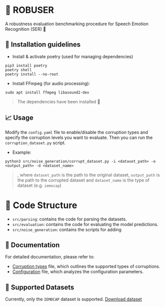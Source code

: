 # 💪 ROBUSER
A robustness evaluation benchmarking procedure for Speech Emotion Recognition (SER) 💬


## 💁 Installation guidelines


- Install & activate poetry (used for managing dependencies)

```
pip3 install poetry
poetry shell
poetry install --no-root
```

- Install FFmpeg (for audio processing):

```
sudo apt install ffmpeg libasound2-dev
```

> The dependencies have been installed 👏


## 📈 Usage

Modify the `config.yaml` file to enable/disable the corruption types and specify the corruption levels you want to evaluate. Then you can run the `corruption_dataset.py` script. 
- Example:

```
python3 src/noise_generation/corrupt_dataset.py -i <dataset_path> -o <output_path> -d <dataset_name>
```

>, where `dataset_path` is the path to the original dataset, `output_path` is the path to the corrupted dataset and `dataset_name` is the type of dataset (e.g. `iemocap`)


# 🚀 Code Structure

- `src/parsing`: contains the code for parsing the datasets.
- `src/evaluation`: contains the code for evaluating the model predictions.
- `src/noise_generation`: contains the scripts for adding

## 📰 Documentation

For detailed documentation, please refer to:
-  [Corruption types](./docs/corruption_types.md) file, which outlines the supported types of corruptions.
- [Configuration](.docs/configuration.md) file, which analyzes the configuration parameters.

## 📑 Supported Datasets

Currently, only the `IEMOCAP` dataset is supported. [Download dataset](https://sail.usc.edu/iemocap/iemocap_release.htm)